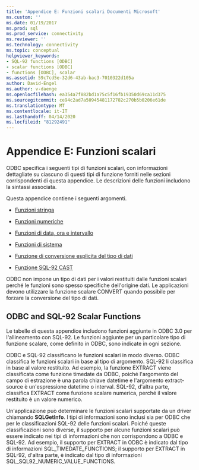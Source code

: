 ```yaml
---
title: 'Appendice E: Funzioni scalari Documenti Microsoft'
ms.custom: ''
ms.date: 01/19/2017
ms.prod: sql
ms.prod_service: connectivity
ms.reviewer: ''
ms.technology: connectivity
ms.topic: conceptual
helpviewer_keywords:
- SQL-92 functions [ODBC]
- scalar functions [ODBC]
- functions [ODBC], scalar
ms.assetid: 59c7cd5e-32d6-43ab-bac3-7010322d105a
author: David-Engel
ms.author: v-daenge
ms.openlocfilehash: ea354a7f882bd1a75c5f16fb19350d69ca11d375
ms.sourcegitcommit: ce94c2ad7a50945481172782c270b5b0206e61de
ms.translationtype: MT
ms.contentlocale: it-IT
ms.lasthandoff: 04/14/2020
ms.locfileid: "81292491"
---
```

# <a name="appendix-e-scalar-functions"></a>Appendice E: Funzioni scalari
ODBC specifica i seguenti tipi di funzioni scalari, con informazioni dettagliate su ciascuno di questi tipi di funzione forniti nelle sezioni corrispondenti di questa appendice. Le descrizioni delle funzioni includono la sintassi associata.  
  
 Questa appendice contiene i seguenti argomenti.  
  
-   [Funzioni stringa](../../../odbc/reference/appendixes/string-functions.md)  
  
-   [Funzioni numeriche](../../../odbc/reference/appendixes/numeric-functions.md)  
  
-   [Funzioni di data, ora e intervallo](../../../odbc/reference/appendixes/time-date-and-interval-functions.md)  
  
-   [Funzioni di sistema](../../../odbc/reference/appendixes/system-functions.md)  
  
-   [Funzione di conversione esplicita del tipo di dati](../../../odbc/reference/appendixes/explicit-data-type-conversion-function.md)  
  
-   [Funzione SQL-92 CAST](../../../odbc/reference/appendixes/sql-92-cast-function.md)  
  
 ODBC non impone un tipo di dati per i valori restituiti dalle funzioni scalari perché le funzioni sono spesso specifiche dell'origine dati. Le applicazioni devono utilizzare la funzione scalare CONVERT quando possibile per forzare la conversione del tipo di dati.  
  
## <a name="odbc-and-sql-92-scalar-functions"></a>ODBC and SQL-92 Scalar Functions  
 Le tabelle di questa appendice includono funzioni aggiunte in ODBC 3.0 per l'allineamento con SQL-92. Le funzioni aggiunte per un particolare tipo di funzione scalare, come definito in ODBC, sono indicate in ogni sezione.  
  
 ODBC e SQL-92 classificano le funzioni scalari in modo diverso. ODBC classifica le funzioni scalari in base al tipo di argomento. SQL-92 li classifica in base al valore restituito. Ad esempio, la funzione EXTRACT viene classificata come funzione timedate da ODBC, poiché l'argomento del campo di estrazione è una parola chiave datetime e l'argomento extract-source è un'espressione datetime o interval. SQL-92, d'altra parte, classifica EXTRACT come funzione scalare numerica, perché il valore restituito è un valore numerico.  
  
 Un'applicazione può determinare le funzioni scalari supportate da un driver chiamando **SQLGetInfo**. I tipi di informazioni sono inclusi sia per ODBC che per le classificazioni SQL-92 delle funzioni scalari. Poiché queste classificazioni sono diverse, il supporto per alcune funzioni scalari può essere indicato nei tipi di informazioni che non corrispondono a ODBC e SQL-92. Ad esempio, il supporto per EXTRACT in ODBC è indicato dal tipo di informazioni SQL_TIMEDATE_FUNCTIONS; il supporto per EXTRACT in SQL-92, d'altra parte, è indicato dal tipo di informazioni SQL_SQL92_NUMERIC_VALUE_FUNCTIONS.
